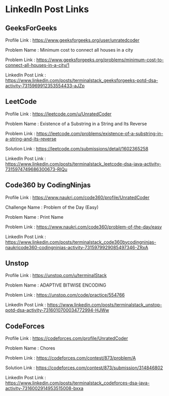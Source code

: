 # LinkedIn Post Links

## GeeksForGeeks

Profile Link : https://www.geeksforgeeks.org/user/unratedcoder

Problem Name : Minimum cost to connect all houses in a city

Problem Link : https://www.geeksforgeeks.org/problems/minimum-cost-to-connect-all-houses-in-a-city/1

LinkedIn Post Link : https://www.linkedin.com/posts/terminalstack_geeksforgeeks-potd-dsa-activity-7315969912353554433-aJZp

## LeetCode

Profile Link : https://leetcode.com/u/UnratedCoder

Problem Name : Existence of a Substring in a String and Its Reverse

Problem Link : https://leetcode.com/problems/existence-of-a-substring-in-a-string-and-its-reverse

Solution Link : https://leetcode.com/submissions/detail/1602365258

LinkedIn Post Link : https://www.linkedin.com/posts/terminalstack_leetcode-dsa-java-activity-7315974749686300673-RIQu

## Code360 by CodingNinjas

Profile Link : https://www.naukri.com/code360/profile/UnratedCoder

Challenge Name : Problem of the Day (Easy)

Problem Name : Print Name

Problem Link : https://www.naukri.com/code360/problem-of-the-day/easy

LinkedIn Post Link : https://www.linkedin.com/posts/terminalstack_code360bycodingninjas-naukricode360-codingninjas-activity-7315979929085497346-ZRxA

## Unstop

Profile Link : https://unstop.com/u/terminalStack

Problem Name : ADAPTIVE BITWISE ENCODING

Problem Link : https://unstop.com/code/practice/554766

LinkedIn Post Link : https://www.linkedin.com/posts/terminalstack_unstop-potd-dsa-activity-7316010700034772994-HJWw

## CodeForces

Profile Link : https://codeforces.com/profile/UnratedCoder

Problem Name : Chores

Problem Link : https://codeforces.com/contest/873/problem/A

Solution Link : https://codeforces.com/contest/873/submission/314846802

LinkedIn Post Link : https://www.linkedin.com/posts/terminalstack_codeforces-dsa-java-activity-7316002914953515008-bxxa
